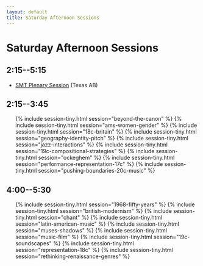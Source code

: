 ```yaml
---
layout: default
title: Saturday Afternoon Sessions
---
```


# Saturday Afternoon Sessions

## 2:15--5:15

<ul>
  <li>
    <a href="smt-plenary-session.html">SMT Plenary Session</a> 
    <span class="room">(Texas AB)</span>
  </li>
</ul>

## 2:15--3:45

<ul>
{% include session-tiny.html session="beyond-the-canon" %}
{% include session-tiny.html session="ams-women-gender" %}
{% include session-tiny.html session="18c-britain" %}
{% include session-tiny.html session="geography-identity-pitch" %}
{% include session-tiny.html session="jazz-interactions" %}
{% include session-tiny.html session="19c-compositional-strategies" %}
{% include session-tiny.html session="ockeghem" %}
{% include session-tiny.html session="performance-representation-17c" %}
{% include session-tiny.html session="pushing-boundaries-20c-music" %}
</ul>


## 4:00--5:30

<ul>
{% include session-tiny.html session="1968-fifty-years" %}
{% include session-tiny.html session="british-modernism" %}
{% include session-tiny.html session="chant" %}
{% include session-tiny.html session="latin-american-music" %}
{% include session-tiny.html session="muses-shadows" %}
{% include session-tiny.html session="music-film" %}
{% include session-tiny.html session="19c-soundscapes" %}
{% include session-tiny.html session="representation-18c" %}
{% include session-tiny.html session="rethinking-renaissance-genres" %}
</ul>
